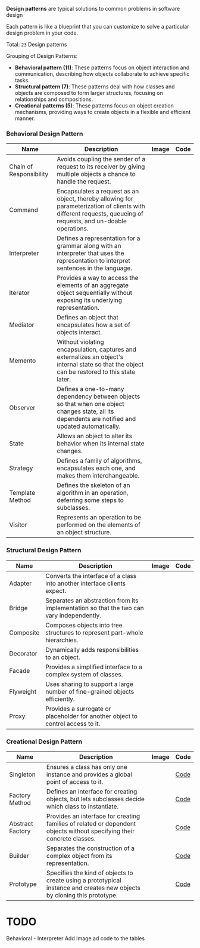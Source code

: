 **Design patterns** are typical solutions to common problems in software design

Each pattern is like a blueprint that you can customize to solve a particular design problem in your code.

Total: `23` Design patterns

Grouping of Design Patterns:

- **Behavioral pattern (11)**: These patterns focus on object interaction and communication, describing how objects collaborate to achieve specific tasks.
- **Structural pattern (7)**: These patterns deal with how classes and objects are composed to form larger structures, focusing on relationships and compositions.
- **Creational patterns (5)**: These patterns focus on object creation mechanisms, providing ways to create objects in a flexible and efficient manner.

### Behavioral Design Pattern

| Name                    | Description                                                                                                                                                    | Image | Code |
| ----------------------- | -------------------------------------------------------------------------------------------------------------------------------------------------------------- | ----- | ---- |
| Chain of Responsibility | Avoids coupling the sender of a request to its receiver by giving multiple objects a chance to handle the request.                                             |       |      |
| Command                 | Encapsulates a request as an object, thereby allowing for parameterization of clients with different requests, queueing of requests, and un-doable operations. |       |      |
| Interpreter             | Defines a representation for a grammar along with an interpreter that uses the representation to interpret sentences in the language.                          |       |      |
| Iterator                | Provides a way to access the elements of an aggregate object sequentially without exposing its underlying representation.                                      |       |      |
| Mediator                | Defines an object that encapsulates how a set of objects interact.                                                                                             |       |      |
| Memento                 | Without violating encapsulation, captures and externalizes an object's internal state so that the object can be restored to this state later.                  |       |      |
| Observer                | Defines a one-to-many dependency between objects so that when one object changes state, all its dependents are notified and updated automatically.             |       |      |
| State                   | Allows an object to alter its behavior when its internal state changes.                                                                                        |       |      |
| Strategy                | Defines a family of algorithms, encapsulates each one, and makes them interchangeable.                                                                         |       |      |
| Template Method         | Defines the skeleton of an algorithm in an operation, deferring some steps to subclasses.                                                                      |       |      |
| Visitor                 | Represents an operation to be performed on the elements of an object structure.                                                                                |       |      |

### Structural Design Pattern

| Name      | Description                                                                              | Image | Code |
| --------- | ---------------------------------------------------------------------------------------- | ----- | ---- |
| Adapter   | Converts the interface of a class into another interface clients expect.                 |       |      |
| Bridge    | Separates an abstraction from its implementation so that the two can vary independently. |       |      |
| Composite | Composes objects into tree structures to represent part-whole hierarchies.               |       |      |
| Decorator | Dynamically adds responsibilities to an object.                                          |       |      |
| Facade    | Provides a simplified interface to a complex system of classes.                          |       |      |
| Flyweight | Uses sharing to support a large number of fine-grained objects efficiently.              |       |      |
| Proxy     | Provides a surrogate or placeholder for another object to control access to it.          |       |      |

### Creational Design Pattern

| Name             | Description                                                                                                              | Image | Code                                  |
| ---------------- | ------------------------------------------------------------------------------------------------------------------------ | ----- | ------------------------------------- |
| Singleton        | Ensures a class has only one instance and provides a global point of access to it.                                       |       | [Code](23-creational-singleton)       |
| Factory Method   | Defines an interface for creating objects, but lets subclasses decide which class to instantiate.                        |       | [Code](20-creational-factoryMethod)   |
| Abstract Factory | Provides an interface for creating families of related or dependent objects without specifying their concrete classes.   |       | [Code](21-creational-abstractFactory) |
| Builder          | Separates the construction of a complex object from its representation.                                                  |       | [Code](22-creational-builder)         |
| Prototype        | Specifies the kind of objects to create using a prototypical instance and creates new objects by cloning this prototype. |       | [Code](19-creational-prototype)       |

# TODO

Behavioral - Interpreter
Add Image ad code to the tables
